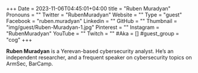 +++
Date = 2023-11-06T04:45:01+04:00
title = "Ruben Muradyan"
Pronouns = ""
Twitter = "RubenMuradyan"
Website = ""
Type = "guest"
Facebook = "ruben.muradyan"
Linkedin = ""
GitHub = ""
Thumbnail = "img/guest/Ruben-Muradyan-1.jpg"
Pinterest = ""
Instagram = "RubenMuradyan"
YouTube = ""
Twitch = ""
#Aka = []
#guest_group = "cog"
+++

__Ruben Muradyan__ is a Yerevan-based cybersecurity analyst. He’s an independent researcher, and a frequent speaker on cybersecurity topics on ArmSec, BarCamp.
